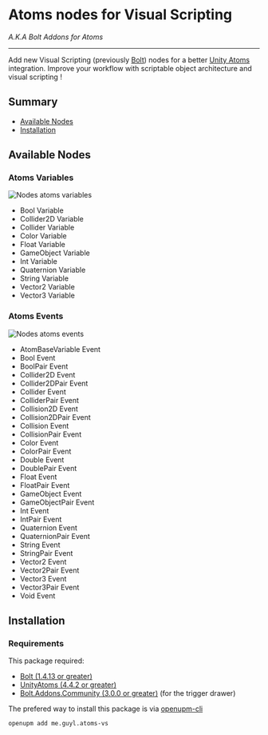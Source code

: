 ﻿Atoms nodes for Visual Scripting 
================================

*A.K.A Bolt Addons for Atoms*

----------------------------------------------------------------------------------------

Add new Visual Scripting (previously [Bolt](https://assetstore.unity.com/packages/tools/visual-scripting/bolt-163802))
nodes for a better [Unity Atoms](https://github.com/AdamRamberg/unity-atoms) integration.
Improve your workflow with scriptable object architecture and visual scripting !

## Summary

* [Available Nodes](https://github.com/bguyl/unity-atoms-vs#available-nodes)
* [Installation](https://github.com/bguyl/unity-atoms-vs#available-nodes)
    

## Available Nodes

### Atoms Variables

![Nodes atoms variables]("Documentation~/nodes-atoms-variables.jpg")

- Bool Variable
- Collider2D Variable
- Collider Variable
- Color Variable
- Float Variable
- GameObject Variable
- Int Variable
- Quaternion Variable
- String Variable
- Vector2 Variable
- Vector3 Variable

### Atoms Events

![Nodes atoms events]("Documentation~/nodes-atoms-events.jpg")

- AtomBaseVariable Event
- Bool Event
- BoolPair Event 
- Collider2D Event
- Collider2DPair Event
- Collider Event 
- ColliderPair Event
- Collision2D Event
- Collision2DPair Event
- Collision Event
- CollisionPair Event
- Color Event
- ColorPair Event
- Double Event
- DoublePair Event
- Float Event
- FloatPair Event
- GameObject Event
- GameObjectPair Event
- Int Event
- IntPair Event
- Quaternion Event
- QuaternionPair Event
- String Event
- StringPair Event
- Vector2 Event
- Vector2Pair Event
- Vector3 Event
- Vector3Pair Event
- Void Event

## Installation

### Requirements

This package required:

- [Bolt (1.4.13 or greater)](https://assetstore.unity.com/packages/tools/visual-scripting/bolt-163802)
- [UnityAtoms (4.4.2 or greater)](https://github.com/AdamRamberg/unity-atoms)
- [Bolt.Addons.Community (3.0.0 or greater)](https://github.com/RealityStop/Bolt.Addons.Community) (for the trigger drawer)

The prefered way to install this package is via [openupm-cli](https://github.com/openupm/openupm-cli)

````
openupm add me.guyl.atoms-vs
````


